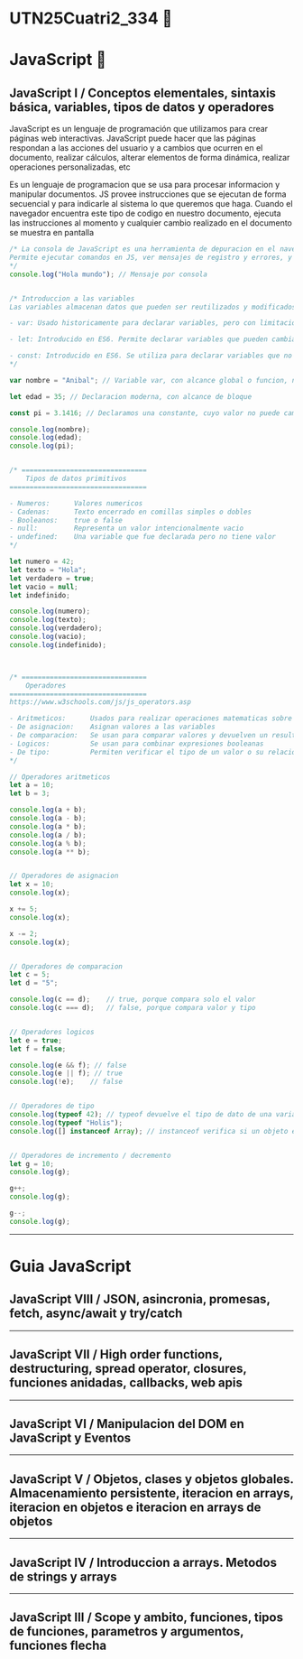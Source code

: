 # UTN25Cuatri2_334 :frog:

# JavaScript :scroll:

## JavaScript I / Conceptos elementales, sintaxis básica, variables, tipos de datos y operadores
JavaScript es un lenguaje de programación que utilizamos para crear páginas web interactivas. JavaScript puede hacer que las páginas respondan a las acciones del usuario y a cambios que ocurren en el documento, realizar cálculos, alterar elementos de forma dinámica, realizar operaciones personalizadas, etc

Es un lenguaje de programacion que se usa para procesar informacion y manipular documentos. JS provee instrucciones que se ejecutan de forma secuencial y para indicarle al sistema lo que queremos que haga. Cuando el navegador encuentra este tipo de codigo en nuestro documento, ejecuta las instrucciones al momento y cualquier cambio realizado en el documento se muestra en pantalla

```js
/* La consola de JavaScript es una herramienta de depuracion en el navegador web 
Permite ejecutar comandos en JS, ver mensajes de registro y errores, y hacer pruebas interactivas de codigo
*/
console.log("Hola mundo"); // Mensaje por consola


/* Introduccion a las variables
Las variables almacenan datos que pueden ser reutilizados y modificados

- var: Usado historicamente para declarar variables, pero con limitaciones como el hositing, el scope, etc

- let: Introducido en ES6. Permite declarar variables que pueden cambiar y tienen alcance de bloques, lo que mejora el control sobre donde y cuando se puede acceder a la variable

- const: Introducido en ES6. Se utiliza para declarar variables que no se deben reasignar. El valor en const puede ser modificado si es un objeto o array, pero la referencia no puede cambiar
*/

var nombre = "Anibal"; // Variable var, con alcance global o funcion, no tiene bloque

let edad = 35; // Declaracion moderna, con alcance de bloque

const pi = 3.1416; // Declaramos una constante, cuyo valor no puede cambiar una vez asignado y no permite reasignacion

console.log(nombre);
console.log(edad);
console.log(pi);


/* ===============================
    Tipos de datos primitivos
==================================

- Numeros:      Valores numericos
- Cadenas:      Texto encerrado en comillas simples o dobles
- Booleanos:    true o false
- null:         Representa un valor intencionalmente vacio
- undefined:    Una variable que fue declarada pero no tiene valor
*/

let numero = 42;
let texto = "Hola";
let verdadero = true;
let vacio = null;
let indefinido;

console.log(numero);
console.log(texto);
console.log(verdadero);
console.log(vacio);
console.log(indefinido);



/* ===============================
    Operadores
==================================
https://www.w3schools.com/js/js_operators.asp

- Aritmeticos:      Usados para realizar operaciones matematicas sobre valores numericos
- De asignacion:    Asignan valores a las variables
- De comparacion:   Se usan para comparar valores y devuelven un resultado booleano (true o false)
- Logicos:          Se usan para combinar expresiones booleanas
- De tipo:          Permiten verificar el tipo de un valor o su relacion con clases/constructores
*/

// Operadores aritmeticos
let a = 10;
let b = 3;

console.log(a + b);
console.log(a - b);
console.log(a * b);
console.log(a / b);
console.log(a % b);
console.log(a ** b);


// Operadores de asignacion
let x = 10;
console.log(x);

x += 5;
console.log(x);

x -= 2;
console.log(x);


// Operadores de comparacion
let c = 5;
let d = "5";

console.log(c == d);    // true, porque compara solo el valor
console.log(c === d);   // false, porque compara valor y tipo


// Operadores logicos
let e = true;
let f = false;

console.log(e && f); // false
console.log(e || f); // true
console.log(!e);    // false


// Operadores de tipo
console.log(typeof 42); // typeof devuelve el tipo de dato de una variable
console.log(typeof "Holis");
console.log([] instanceof Array); // instanceof verifica si un objeto es instancia de una clase


// Operadores de incremento / decremento
let g = 10;
console.log(g);

g++;
console.log(g);

g--;
console.log(g);
```

---


# Guia JavaScript

## JavaScript VIII / JSON, asincronia, promesas, fetch, async/await y try/catch

---

## JavaScript VII / High order functions, destructuring, spread operator, closures, funciones anidadas, callbacks, web apis

---

## JavaScript VI / Manipulacion del DOM en JavaScript y Eventos

---

## JavaScript V / Objetos, clases y objetos globales. Almacenamiento persistente, iteracion en arrays, iteracion en objetos e iteracion en arrays de objetos

---

## JavaScript IV / Introduccion a arrays. Metodos de strings y arrays

---

## JavaScript III / Scope y ambito, funciones, tipos de funciones, parametros y argumentos, funciones flecha